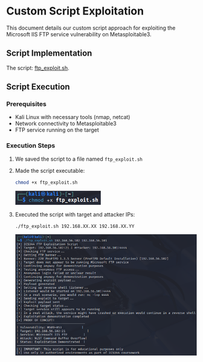# Custom Script Exploitation

This document details our custom script approach for exploiting the Microsoft IIS FTP service vulnerability on Metasploitable3.

## Script Implementation

The script: [ftp_exploit.sh](./ftp_exploit.sh).

## Script Execution

### Prerequisites

- Kali Linux with necessary tools (nmap, netcat)
- Network connectivity to Metasploitable3
- FTP service running on the target

### Execution Steps

1. We saved the script to a file named `ftp_exploit.sh`

2. Made the script executable:

   ```bash
   chmod +x ftp_exploit.sh
   ```

   ![script-1](./screenshots/script-1.png)

3. Executed the script with target and attacker IPs:

   ```bash
   ./ftp_exploit.sh 192.168.XX.XX 192.168.XX.YY
   ```

   ![script-2](./screenshots/script-2.png)
